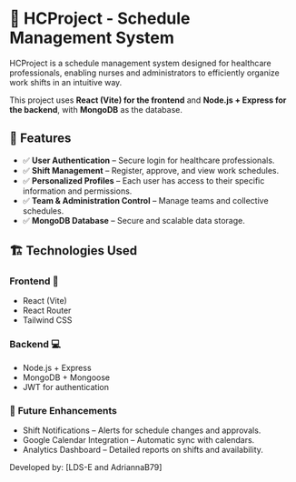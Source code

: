 # 🏥 HCProject - Schedule Management System

HCProject is a schedule management system designed for healthcare professionals, enabling nurses and administrators to efficiently organize work shifts in an intuitive way.

This project uses **React (Vite) for the frontend** and **Node.js + Express for the backend**, with **MongoDB** as the database.

## 🚀 Features

- ✅ **User Authentication** – Secure login for healthcare professionals.
- ✅ **Shift Management** – Register, approve, and view work schedules.
- ✅ **Personalized Profiles** – Each user has access to their specific information and permissions.
- ✅ **Team & Administration Control** – Manage teams and collective schedules.
- ✅ **MongoDB Database** – Secure and scalable data storage.

## 🏗 Technologies Used

### **Frontend** 📱
- React (Vite)
- React Router
- Tailwind CSS

### **Backend** 💻
- Node.js + Express
- MongoDB + Mongoose
- JWT for authentication


### 🔧 **Future Enhancements**
- Shift Notifications – Alerts for schedule changes and approvals.
- Google Calendar Integration – Automatic sync with calendars.
- Analytics Dashboard – Detailed reports on shifts and availability.

Developed by: [LDS-E and AdriannaB79]
